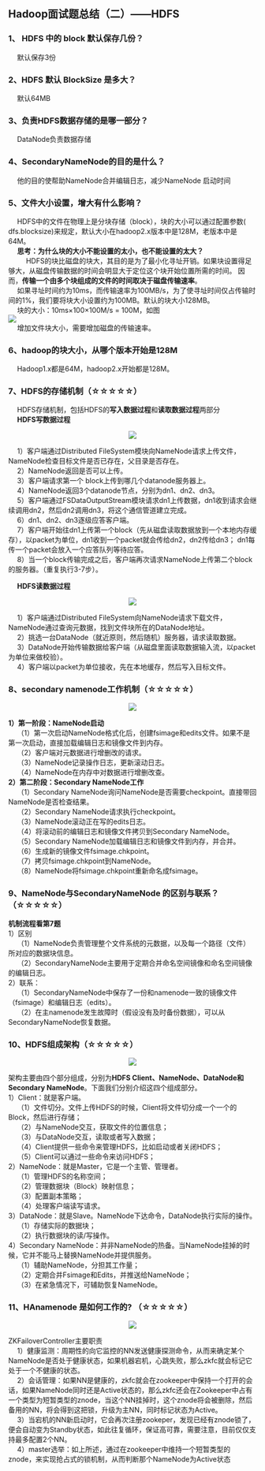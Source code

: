 ## Hadoop面试题总结（二）——HDFS  

### 1、 HDFS 中的 block 默认保存几份？  
&emsp; 默认保存3份  

### 2、HDFS 默认 BlockSize 是多大？  
&emsp; 默认64MB  

### 3、负责HDFS数据存储的是哪一部分？  
&emsp; DataNode负责数据存储  

### 4、SecondaryNameNode的目的是什么？  
&emsp; 他的目的使帮助NameNode合并编辑日志，减少NameNode 启动时间  

### 5、文件大小设置，增大有什么影响？  
&emsp; HDFS中的文件在物理上是分块存储（block），块的大小可以通过配置参数( dfs.blocksize)来规定，默认大小在hadoop2.x版本中是128M，老版本中是64M。  
&emsp; **思考：为什么块的大小不能设置的太小，也不能设置的太大？**  
&emsp; &emsp; HDFS的块比磁盘的块大，其目的是为了最小化寻址开销。如果块设置得足够大，从磁盘传输数据的时间会明显大于定位这个块开始位置所需的时间。
因而，**传输一个由多个块组成的文件的时间取决于磁盘传输速率**。  
&emsp; 如果寻址时间约为10ms，而传输速率为100MB/s，为了使寻址时间仅占传输时间的1%，我们要将块大小设置约为100MB。默认的块大小128MB。  
&emsp; 块的大小：10ms×100×100M/s = 100M，如图  
<img src="https://github.com/Dr11ft/BigDataGuide/blob/master/Pics/Hadoop%E9%9D%A2%E8%AF%95%E9%A2%98Pics/HDFS%E5%9D%97.png"/>  
&emsp; 增加文件块大小，需要增加磁盘的传输速率。  

### 6、hadoop的块大小，从哪个版本开始是128M  
&emsp; Hadoop1.x都是64M，hadoop2.x开始都是128M。  

### 7、HDFS的存储机制（☆☆☆☆☆）  
&emsp; HDFS存储机制，包括HDFS的**写入数据过程**和**读取数据过程**两部分  
&emsp; **HDFS写数据过程**  
<p align="center">
<img src="https://github.com/Dr11ft/BigDataGuide/blob/master/Pics/Hadoop%E9%9D%A2%E8%AF%95%E9%A2%98Pics/HDFS%E5%86%99%E6%95%B0%E6%8D%AE%E6%B5%81%E7%A8%8B.png"/>  
<p align="center">
</p>
</p>  

&emsp; 1）客户端通过Distributed FileSystem模块向NameNode请求上传文件，NameNode检查目标文件是否已存在，父目录是否存在。  
&emsp; 2）NameNode返回是否可以上传。  
&emsp; 3）客户端请求第一个 block上传到哪几个datanode服务器上。  
&emsp; 4）NameNode返回3个datanode节点，分别为dn1、dn2、dn3。  
&emsp; 5）客户端通过FSDataOutputStream模块请求dn1上传数据，dn1收到请求会继续调用dn2，然后dn2调用dn3，将这个通信管道建立完成。  
&emsp; 6）dn1、dn2、dn3逐级应答客户端。  
&emsp; 7）客户端开始往dn1上传第一个block（先从磁盘读取数据放到一个本地内存缓存），以packet为单位，dn1收到一个packet就会传给dn2，dn2传给dn3；
dn1每传一个packet会放入一个应答队列等待应答。  
&emsp; 8）当一个block传输完成之后，客户端再次请求NameNode上传第二个block的服务器。（重复执行3-7步）。  

&emsp; **HDFS读数据过程**  
<p align="center">
<img src="https://github.com/Dr11ft/BigDataGuide/blob/master/Pics/Hadoop%E9%9D%A2%E8%AF%95%E9%A2%98Pics/HDFS%E8%AF%BB%E6%95%B0%E6%8D%AE%E6%B5%81%E7%A8%8B.png"/>  
<p align="center">
</p>
</p>  

&emsp; 1）客户端通过Distributed FileSystem向NameNode请求下载文件，NameNode通过查询元数据，找到文件块所在的DataNode地址。  
&emsp; 2）挑选一台DataNode（就近原则，然后随机）服务器，请求读取数据。  
&emsp; 3）DataNode开始传输数据给客户端（从磁盘里面读取数据输入流，以packet为单位来做校验）。  
&emsp; 4）客户端以packet为单位接收，先在本地缓存，然后写入目标文件。  

### 8、secondary namenode工作机制（☆☆☆☆☆）  
<p align="center">
<img src="https://github.com/Dr11ft/BigDataGuide/blob/master/Pics/Hadoop%E9%9D%A2%E8%AF%95%E9%A2%98Pics/secondary%20namenode%E5%B7%A5%E4%BD%9C%E6%9C%BA%E5%88%B6.png"/>  
<p align="center">
</p>
</p>  

**1）第一阶段：NameNode启动**  
&emsp; （1）第一次启动NameNode格式化后，创建fsimage和edits文件。如果不是第一次启动，直接加载编辑日志和镜像文件到内存。   
&emsp; （2）客户端对元数据进行增删改的请求。   
&emsp; （3）NameNode记录操作日志，更新滚动日志。   
&emsp; （4）NameNode在内存中对数据进行增删改查。  
**2）第二阶段：Secondary NameNode工作**  
&emsp; （1）Secondary NameNode询问NameNode是否需要checkpoint。直接带回NameNode是否检查结果。  
&emsp; （2）Secondary NameNode请求执行checkpoint。  
&emsp; （3）NameNode滚动正在写的edits日志。  
&emsp; （4）将滚动前的编辑日志和镜像文件拷贝到Secondary NameNode。  
&emsp; （5）Secondary NameNode加载编辑日志和镜像文件到内存，并合并。  
&emsp; （6）生成新的镜像文件fsimage.chkpoint。  
&emsp; （7）拷贝fsimage.chkpoint到NameNode。  
&emsp; （8）NameNode将fsimage.chkpoint重新命名成fsimage。

### 9、NameNode与SecondaryNameNode 的区别与联系？（☆☆☆☆☆）  
**机制流程看第7题**  
1）区别  
&emsp; （1）NameNode负责管理整个文件系统的元数据，以及每一个路径（文件）所对应的数据块信息。  
&emsp; （2）SecondaryNameNode主要用于定期合并命名空间镜像和命名空间镜像的编辑日志。  
2）联系：  
&emsp; （1）SecondaryNameNode中保存了一份和namenode一致的镜像文件（fsimage）和编辑日志（edits）。  
&emsp; （2）在主namenode发生故障时（假设没有及时备份数据），可以从SecondaryNameNode恢复数据。  

### 10、HDFS组成架构（☆☆☆☆☆）  
<p align="center">
<img src="https://github.com/Dr11ft/BigDataGuide/blob/master/Pics/Hadoop%E9%9D%A2%E8%AF%95%E9%A2%98Pics/HDFS%E7%BB%84%E6%88%90%E6%9E%B6%E6%9E%84.png"/>  
<p align="center">
</p>
</p>  

架构主要由四个部分组成，分别为**HDFS Client、NameNode、DataNode和Secondary NameNode**。下面我们分别介绍这四个组成部分。  
1）Client：就是客户端。       
&emsp; （1）文件切分。文件上传HDFS的时候，Client将文件切分成一个一个的Block，然后进行存储；         
&emsp; （2）与NameNode交互，获取文件的位置信息；  
&emsp; （3）与DataNode交互，读取或者写入数据；      
&emsp; （4）Client提供一些命令来管理HDFS，比如启动或者关闭HDFS；  
&emsp; （5）Client可以通过一些命令来访问HDFS；  
2）NameNode：就是Master，它是一个主管、管理者。  
&emsp; （1）管理HDFS的名称空间；  
&emsp; （2）管理数据块（Block）映射信息；  
&emsp; （3）配置副本策略；  
&emsp; （4）处理客户端读写请求。  
3）DataNode：就是Slave。NameNode下达命令，DataNode执行实际的操作。  
&emsp; （1）存储实际的数据块；  
&emsp; （2）执行数据块的读/写操作。  
4）Secondary NameNode：并非NameNode的热备。当NameNode挂掉的时候，它并不能马上替换NameNode并提供服务。  
&emsp; （1）辅助NameNode，分担其工作量；  
&emsp; （2）定期合并Fsimage和Edits，并推送给NameNode；  
&emsp; （3）在紧急情况下，可辅助恢复NameNode。  

### 11、HAnamenode 是如何工作的? （☆☆☆☆☆）  
<p align="center">
<img src="https://github.com/Dr11ft/BigDataGuide/blob/master/Pics/Hadoop%E9%9D%A2%E8%AF%95%E9%A2%98Pics/HAnamenode%E5%B7%A5%E4%BD%9C%E6%9C%BA%E5%88%B6.png"/>  
<p align="center">
</p>
</p>  

ZKFailoverController主要职责  
&emsp; 1）健康监测：周期性的向它监控的NN发送健康探测命令，从而来确定某个NameNode是否处于健康状态，如果机器宕机，心跳失败，那么zkfc就会标记它处于一个不健康的状态。  
&emsp; 2）会话管理：如果NN是健康的，zkfc就会在zookeeper中保持一个打开的会话，如果NameNode同时还是Active状态的，那么zkfc还会在Zookeeper中占有一个类型为短暂类型的znode，当这个NN挂掉时，这个znode将会被删除，然后备用的NN，将会得到这把锁，升级为主NN，同时标记状态为Active。  
&emsp; 3）当宕机的NN新启动时，它会再次注册zookeper，发现已经有znode锁了，便会自动变为Standby状态，如此往复循环，保证高可靠，需要注意，目前仅仅支持最多配置2个NN。  
&emsp; 4）master选举：如上所述，通过在zookeeper中维持一个短暂类型的znode，来实现抢占式的锁机制，从而判断那个NameNode为Active状态  


